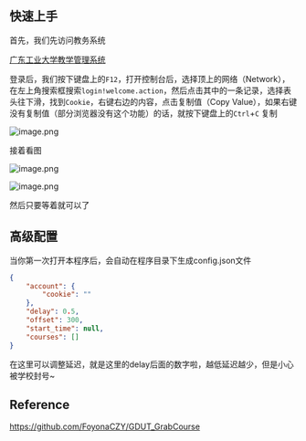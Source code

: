 ## 快速上手

首先，我们先访问教务系统

[广东工业大学教学管理系统](https://jxfw.gdut.edu.cn/)

登录后，我们按下键盘上的`F12`，打开控制台后，选择顶上的网络（Network），在左上角搜索框搜索`login!welcome.action`，然后点击其中的一条记录，选择表头往下滑，找到`Cookie`，右键右边的内容，点击复制值（Copy Value），如果右键没有复制值（部分浏览器没有这个功能）的话，就按下键盘上的`Ctrl`+`C` 复制

![image.png](https://cdn.jsdelivr.net/gh/GamerNoTitle/GDUTCourseGrabber/img/v2-1.png)

接着看图

![image.png](https://cdn.jsdelivr.net/gh/GamerNoTitle/GDUTCourseGrabber/img/v2-2.png)

![image.png](https://cdn.jsdelivr.net/gh/GamerNoTitle/GDUTCourseGrabber/img/v2-3.png)

然后只要等着就可以了

## 高级配置

当你第一次打开本程序后，会自动在程序目录下生成config.json文件

```JSON
{
    "account": {
        "cookie": ""
    },
    "delay": 0.5,
    "offset": 300,
    "start_time": null,
    "courses": []
}
```


在这里可以调整延迟，就是这里的delay后面的数字啦，越低延迟越少，但是小心被学校封号~


## Reference

https://github.com/FoyonaCZY/GDUT_GrabCourse
